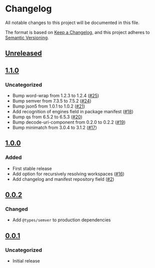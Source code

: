 # Changelog
All notable changes to this project will be documented in this file.

The format is based on [Keep a Changelog](https://keepachangelog.com/en/1.0.0/),
and this project adheres to [Semantic Versioning](https://semver.org/spec/v2.0.0.html).

## [Unreleased]

## [1.1.0]
### Uncategorized
- Bump word-wrap from 1.2.3 to 1.2.4 ([#25](https://github.com/MetaMask/action-utils/pull/25))
- Bump semver from 7.3.5 to 7.5.2 ([#24](https://github.com/MetaMask/action-utils/pull/24))
- Bump json5 from 1.0.1 to 1.0.2 ([#21](https://github.com/MetaMask/action-utils/pull/21))
- Add recognition of engines field in package manifest ([#18](https://github.com/MetaMask/action-utils/pull/18))
- Bump qs from 6.5.2 to 6.5.3 ([#20](https://github.com/MetaMask/action-utils/pull/20))
- Bump decode-uri-component from 0.2.0 to 0.2.2 ([#19](https://github.com/MetaMask/action-utils/pull/19))
- Bump minimatch from 3.0.4 to 3.1.2 ([#17](https://github.com/MetaMask/action-utils/pull/17))

## [1.0.0]
### Added
- First stable release
- Add option for recursively resolving workspaces ([#16](https://github.com/MetaMask/action-utils/pull/16))
- Add changelog and manifest repository field ([#2](https://github.com/MetaMask/action-utils/pull/2))

## [0.0.2]
### Changed
- Add `@types/semver` to production dependencies

## [0.0.1]
### Uncategorized
- Initial release

[Unreleased]: https://github.com/MetaMask/action-utils/compare/v1.1.0...HEAD
[1.1.0]: https://github.com/MetaMask/action-utils/compare/v1.0.0...v1.1.0
[1.0.0]: https://github.com/MetaMask/action-utils/compare/v0.0.2...v1.0.0
[0.0.2]: https://github.com/MetaMask/action-utils/compare/v0.0.1...v0.0.2
[0.0.1]: https://github.com/MetaMask/action-utils/releases/tag/v0.0.1
